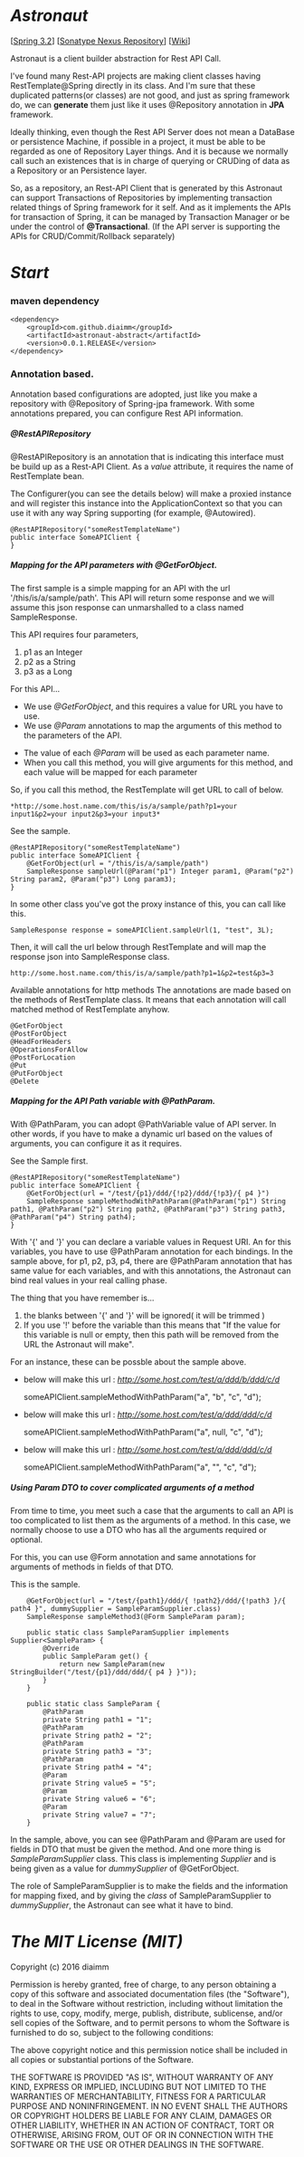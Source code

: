 # *Astronaut*
[[Spring 3.2](https://projects.spring.io/spring-framework/)]
[[Sonatype Nexus Repository](https://oss.sonatype.org/#nexus-search;quick~astronaut)]
[[Wiki](https://github.com/diaimm/astronaut.wiki.git)]

Astronaut is a client builder abstraction for Rest API Call.

I've found many Rest-API projects are making client classes having RestTemplate@Spring directly in its class.
And I'm sure that these duplicated patterns(or classes) are not good, and just as spring framework do, we can **generate** them just like it uses @Repository annotation in **JPA** framework.

Ideally thinking, even though the Rest API Server does not mean a DataBase or persistence Machine, if possible in a project, it must be able to be regarded as one of Repository Layer things. And it is because we normally call such an existences that is in charge of querying or CRUDing of data as a Repository or an Persistence layer.

So, as a repository, an Rest-API Client that is generated by this Astronaut can support Transactions of Repositories by implementing transaction related things of Spring framework for it self. And as it implements the APIs for transaction of Spring, it can be managed by Transaction Manager or be under the control of **@Transactional**.
(If the API server is supporting the APIs for CRUD/Commit/Rollback separately)


# *Start*
### maven dependency
	<dependency>
		<groupId>com.github.diaimm</groupId>
		<artifactId>astronaut-abstract</artifactId>
		<version>0.0.1.RELEASE</version>
	</dependency>
	
### Annotation based.
Annotation based configurations are adopted, just like you make a repository with @Repository of Spring-jpa framework.
With some annotations prepared, you can configure Rest API information.
	
##### @RestAPIRepository
@RestAPIRepository is an annotation that is indicating this interface must be build up as a Rest-API Client.
As a *value* attribute, it requires the name of RestTemplate bean.

The Configurer(you can see the details below) will make a proxied instance and will register this instance into the ApplicationContext so that you can use it with any way Spring supporting (for example, @Autowired).

	@RestAPIRepository("someRestTemplateName")
	public interface SomeAPIClient {
	}
	
##### Mapping for the API parameters with @GetForObject.
The first sample is a simple mapping for an API with the url '/this/is/a/sample/path'.
This API will return some response and we will assume this json response can unmarshalled to a class named SampleResponse.

This API requires four parameters,
1. p1 as an Integer
2. p2 as a String
3. p3 as a Long

For this API...
* We use *@GetForObject*, and this requires a value for URL you have to use.
* We use *@Param* annotations to map the arguments of this method to the parameters of the API.
- The value of each *@Param* will be used as each parameter name.
- When you call this method, you will give arguments for this method, and each value will be mapped for each parameter

So, if you call this method, the RestTemplate will get URL to call of below.

	*http://some.host.name.com/this/is/a/sample/path?p1=your input1&p2=your input2&p3=your input3* 

See the sample.

	@RestAPIRepository("someRestTemplateName")
	public interface SomeAPIClient {
		@GetForObject(url = "/this/is/a/sample/path")
		SampleResponse sampleUrl(@Param("p1") Integer param1, @Param("p2") String param2, @Param("p3") Long param3);
	}
	
In some other class you've got the proxy instance of this, you can call like this.
	
	SampleResponse response = someAPIClient.sampleUrl(1, "test", 3L);
	
Then, it will call the url below through RestTemplate and will map the response json into SampleResponse class. 
	
	http://some.host.name.com/this/is/a/sample/path?p1=1&p2=test&p3=3
	
Available annotations for http methods 
The annotations are made based on the methods of RestTemplate class. It means that each annotation will call matched method of RestTemplate anyhow. 

	@GetForObject
	@PostForObject
	@HeadForHeaders
	@OperationsForAllow
	@PostForLocation
	@Put
	@PutForObject
	@Delete
	
##### Mapping for the API Path variable with @PathParam. #####
With @PathParam, you can adopt @PathVariable value of API server. In other words, if you have to make a dynamic url based on the values of arguments, you can configure it as it requires.

See the Sample first.

	@RestAPIRepository("someRestTemplateName")
	public interface SomeAPIClient {
		@GetForObject(url = "/test/{p1}/ddd/{!p2}/ddd/{!p3}/{ p4 }")
		SampleResponse sampleMethodWithPathParam(@PathParam("p1") String path1, @PathParam("p2") String path2, @PathParam("p3") String path3, @PathParam("p4") String path4);
	}
	
With '{' and '}' you can declare a variable values in Request URI. An for this variables, you have to use @PathParam annotation for each bindings.
In the sample above, for p1, p2, p3, p4, there are @PathParam annotation that has same value for each variables, and with this annotations, the Astronaut can bind real values in your real calling phase.

The thing that you have remember is...
1. the blanks between '{' and '}' will be ignored( it will be trimmed )
2. If you use '!' before the variable than this means that "If the value for this variable is null or empty, then this path will be removed from the URL the Astronaut will make".


For an instance, these can be possble about the sample above.
- below will make this url : *http://some.host.com/test/a/ddd/b/ddd/c/d*

	someAPIClient.sampleMethodWithPathParam("a", "b", "c", "d");
	
- below will make this url : *http://some.host.com/test/a/ddd/ddd/c/d*

	someAPIClient.sampleMethodWithPathParam("a", null, "c", "d");
	
- below will make this url : *http://some.host.com/test/a/ddd/ddd/c/d*

	someAPIClient.sampleMethodWithPathParam("a", "", "c", "d");	
  
##### Using Param DTO to cover complicated arguments of a method #####
 From time to time, you meet such a case that the arguments to call an API is too complicated to list them as the arguments of a method.
 In this case, we normally choose to use a DTO who has all the arguments required or optional.
 
 For this, you can use @Form annotation and same annotations for arguments of methods in fields of that DTO.
 
 This is the sample.
 
		@GetForObject(url = "/test/{path1}/ddd/{ !path2}/ddd/{!path3 }/{ path4 }", dummySupplier = SampleParamSupplier.class)
		SampleResponse sampleMethod3(@Form SampleParam param);
		
		public static class SampleParamSupplier implements Supplier<SampleParam> {
			@Override
			public SampleParam get() {
				return new SampleParam(new StringBuilder("/test/{p1}/ddd/ddd/{ p4 } }"));
			}
		}
		
		public static class SampleParam {
			@PathParam
			private String path1 = "1";
			@PathParam
			private String path2 = "2";
			@PathParam
			private String path3 = "3";
			@PathParam
			private String path4 = "4";
			@Param
			private String value5 = "5";
			@Param
			private String value6 = "6";
			@Param
			private String value7 = "7";
		}
 
In the sample, above, you can see @PathParam and @Param are used for fields in DTO that must be given the method.
And one more thing is *SampleParamSupplier* class. This class is implementing *Supplier<SampleParam>* and is being given as a value for *dummySupplier* of @GetForObject.

The role of SampleParamSupplier is to make the fields and the information for mapping fixed, and by giving the *class* of SampleParamSupplier to *dummySupplier*, the Astronaut can see what it have to bind.

# *The MIT License (MIT)*
Copyright (c) 2016 diaimm

Permission is hereby granted, free of charge, to any person obtaining a copy of this software and associated documentation files (the "Software"), to deal in the Software without restriction, including without limitation the rights to use, copy, modify, merge, publish, distribute, sublicense, and/or sell copies of the Software, and to permit persons to whom the Software is furnished to do so, subject to the following conditions:

The above copyright notice and this permission notice shall be included in all copies or substantial portions of the Software.

THE SOFTWARE IS PROVIDED "AS IS", WITHOUT WARRANTY OF ANY KIND, EXPRESS OR IMPLIED, INCLUDING BUT NOT LIMITED TO THE WARRANTIES OF MERCHANTABILITY, FITNESS FOR A PARTICULAR PURPOSE AND NONINFRINGEMENT. IN NO EVENT SHALL THE AUTHORS OR COPYRIGHT HOLDERS BE LIABLE FOR ANY CLAIM, DAMAGES OR OTHER LIABILITY, WHETHER IN AN ACTION OF CONTRACT, TORT OR OTHERWISE, ARISING FROM, OUT OF OR IN CONNECTION WITH THE SOFTWARE OR THE USE OR OTHER DEALINGS IN THE SOFTWARE.
